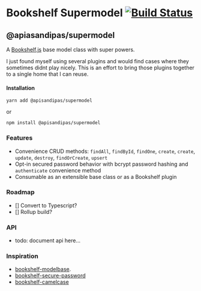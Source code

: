 # Bookshelf Supermodel [![Build Status](https://travis-ci.org/apisandipas/bookshelf-supermodel.svg?branch=master)](https://travis-ci.org/apisandipas/bookshelf-supermodel)

## @apiasandipas/supermodel

A [Bookshelf.js](https://github.com/tgriesser/bookshelf) base model class with super powers.

I just found myself using several plugins and would find cases where they sometimes didnt play nicely. This is an effort to bring those plugins together to a single home that I can reuse.

#### Installation

`yarn add @apisandipas/supermodel`

or

`npm install @apisandipas/supermodel`

### Features

- Convenience CRUD methods: `findAll`, `findById`, `findOne`, `create`, `create`, `update`, `destroy`, `findOrCreate`, `upsert`
- Opt-in secured password behavior with bcrypt password hashing and `authenticate` convenience method
- Consumable as an extensible base class or as a Bookshelf plugin

### Roadmap

- [] Convert to Typescript?
- [] Rollup build?

### API

- todo: document api here...

### Inspiration

- [bookshelf-modelbase](https://github.com/bsiddiqui/bookshelf-modelbase).
- [bookshelf-secure-password](https://www.npmjs.com/package/bookshelf-secure-password)
- [bookshelf-camelcase](https://www.npmjs.com/package/bookshelf-camelcase)
